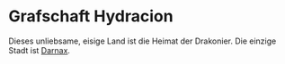 # Grafschaft Hydracion

<p>
Dieses unliebsame, eisige Land ist die Heimat der Drakonier. Die einzige Stadt ist
<a href="Eternal-Ice-Glacier.md">Darnax</a>.
</p>